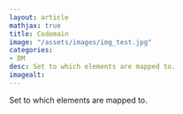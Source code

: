 ```yaml
---
layout: article
mathjax: true
title: Codomain
image: "/assets/images/img_test.jpg"
categories:
- DM
desc: Set to which elements are mapped to. 
imagealt: 
---
```


Set to which elements are mapped to.